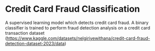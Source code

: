 # Credit Card Fraud Classification

A supervised learning model which detects credit card fraud. A binary classifier is trained to perform fraud detection analysis on a credit card transaction dataset (https://www.kaggle.com/datasets/nelgiriyewithana/credit-card-fraud-detection-dataset-2023/data)
